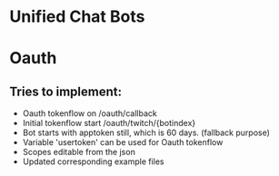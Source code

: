 # Unified Chat Bots

# Oauth

## Tries to implement:
 - Oauth tokenflow on /oauth/callback
 - Initial tokenflow start /oauth/twitch/{botindex}
 - Bot starts with apptoken still, which is 60 days. (fallback purpose)
 - Variable 'usertoken' can be used for Oauth tokenflow
 - Scopes editable from the json
 - Updated corresponding example files
